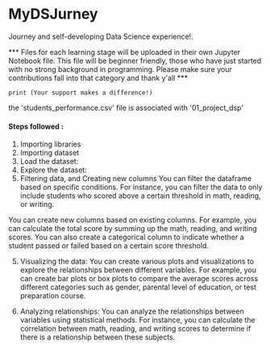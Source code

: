 # MyDSJurney
Journey and self-developing Data Science experience!. 

*** Files for each learning stage will be uploaded in their own Jupyter Notebook file. 
    This file will be beginner friendly, those who have just started with no strong background in programming.
    Please make sure your contributions fall into that category and thank y'all ***
    
    print (Your support makes a difference!)
    
    
the 'students_performance.csv' file is associated with '01_project_dsp'

#### Steps followed :
1. Importing libraries
2. Importing dataset
3. Load the dataset:
4. Explore the dataset:
5. Filtering data, and Creating new columns
You can filter the dataframe based on specific conditions. For instance, you can filter the data to only include students who scored above a certain threshold in math, reading, or writing.

You can create new columns based on existing columns. For example, you can calculate the total score by summing up the math, reading, and writing scores. You can also create a categorical column to indicate whether a student passed or failed based on a certain score threshold.

5. Visualizing the data:
You can create various plots and visualizations to explore the relationships between different variables. For example, you can create bar plots or box plots to compare the average scores across different categories such as gender, parental level of education, or test preparation course.

6. Analyzing relationships:
You can analyze the relationships between variables using statistical methods. For instance, you can calculate the correlation between math, reading, and writing scores to determine if there is a relationship between these subjects.
